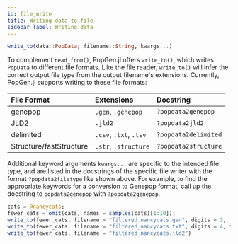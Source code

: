 ```yaml
---
id: file_write
title: Writing data to file
sidebar_label: Writing data
---
```


```julia
write_to(data::PopData; filename::String, kwargs...)
```
To complement `read_from()`, PopGen.jl offers `write_to()`, which writes `PopData` to different file formats. Like the file reader, `write_to()`
will infer the correct output file type from the output filename's extensions. Currently, PopGen.jl supports writing to these file formats:

| File Format | Extensions             | Docstring            |
| :---------- | :--------------------- | :------------------- |
| genepop     | `.gen`, `.genepop`     | `?popdata2genepop`   |
| JLD2        | `.jld2`                | `?popdata2jld2`      |
| delimited   | `.csv`, `.txt`, `.tsv` | `?popdata2delimited` |
| Structure/fastStructure   | `.str`, `.structure` | `?popdata2structure` |

Additional keyword arguments `kwargs...` are specific to the intended file type, and are listed in the docstrings of the specific file writer with the format `?popdata2filetype` like shown above. For example, to find the appropriate keywords for a conversion to Genepop format, call up the docstring to `popdata2genepop` with `?popdata2genepop`.

```julia
cats = @nancycats;
fewer_cats = omit(cats, names = samples(cats)[1:10]);
write_to(fewer_cats, filename = "filtered_nancycats.gen", digits = 3, format = "horizontal")
write_to(fewer_cats, filename = "filtered_nancycats.txt", digits = 4, format = "tidy", delim = ",")
write_to(fewer_cats, filename = "filtered_nancycats.jld2")
```
